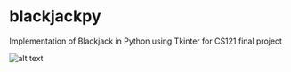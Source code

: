 # blackjackpy
Implementation of Blackjack in Python using Tkinter for CS121 final project

![alt text](https://i.imgur.com/KB9gvg1.png)
